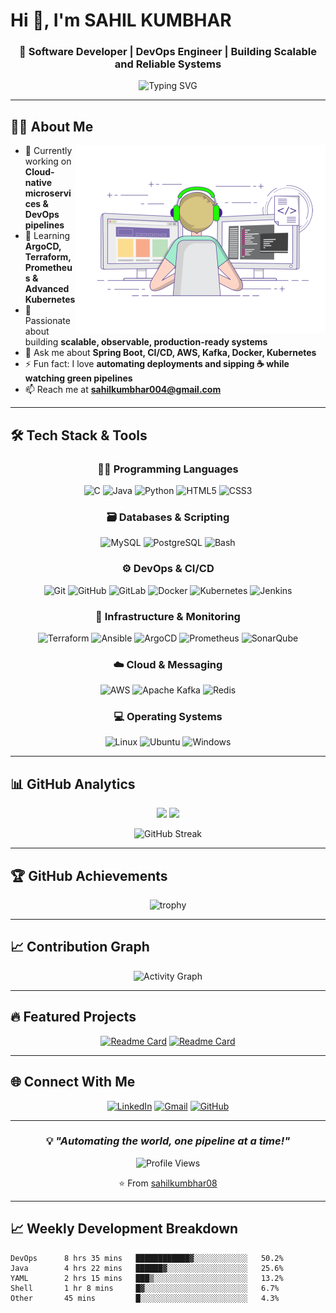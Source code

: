 # Hi 👋, I'm SAHIL KUMBHAR

<div align="center">
  <h3>🚀 Software Developer | DevOps Engineer | Building Scalable and Reliable Systems</h3>
  
  ![Typing SVG](https://readme-typing-svg.herokuapp.com?font=Fira+Code&size=22&duration=3000&pause=1000&color=00D9FF&center=true&vCenter=true&width=600&lines=Code.+Build.+Deploy.+Repeat.;Cloud-Native+%7C+CI%2FCD+%7C+Kubernetes;DevOps+Pipeline+Automation;Microservices+%26+Scalable+Systems)
</div>

---

## 🙋‍♂️ About Me

<img align="right" alt="Coding" width="400" src="https://raw.githubusercontent.com/devSouvik/devSouvik/master/gif3.gif">

- 🔭 Currently working on **Cloud-native microservices & DevOps pipelines**
- 🌱 Learning **ArgoCD, Terraform, Prometheus & Advanced Kubernetes**
- 🧠 Passionate about building **scalable, observable, production-ready systems**
- 💬 Ask me about **Spring Boot, CI/CD, AWS, Kafka, Docker, Kubernetes**
- ⚡ Fun fact: I love **automating deployments and sipping ☕ while watching green pipelines**
- 📫 Reach me at **sahilkumbhar004@gmail.com**

---

## 🛠️ Tech Stack & Tools

<div align="center">

### 👨‍💻 Programming Languages
![C](https://img.shields.io/badge/C-00599C?style=for-the-badge&logo=c&logoColor=white)
![Java](https://img.shields.io/badge/Java-ED8B00?style=for-the-badge&logo=openjdk&logoColor=white)
![Python](https://img.shields.io/badge/Python-3776AB?style=for-the-badge&logo=python&logoColor=white)
![HTML5](https://img.shields.io/badge/HTML5-E34F26?style=for-the-badge&logo=html5&logoColor=white)
![CSS3](https://img.shields.io/badge/CSS3-1572B6?style=for-the-badge&logo=css3&logoColor=white)

### 🗃️ Databases & Scripting
![MySQL](https://img.shields.io/badge/MySQL-4479A1?style=for-the-badge&logo=mysql&logoColor=white)
![PostgreSQL](https://img.shields.io/badge/PostgreSQL-316192?style=for-the-badge&logo=postgresql&logoColor=white)
![Bash](https://img.shields.io/badge/Shell_Script-121011?style=for-the-badge&logo=gnu-bash&logoColor=white)

### ⚙️ DevOps & CI/CD
![Git](https://img.shields.io/badge/Git-F05032?style=for-the-badge&logo=git&logoColor=white)
![GitHub](https://img.shields.io/badge/GitHub-100000?style=for-the-badge&logo=github&logoColor=white)
![GitLab](https://img.shields.io/badge/GitLab-330F63?style=for-the-badge&logo=gitlab&logoColor=white)
![Docker](https://img.shields.io/badge/Docker-2496ED?style=for-the-badge&logo=docker&logoColor=white)
![Kubernetes](https://img.shields.io/badge/Kubernetes-326CE5?style=for-the-badge&logo=kubernetes&logoColor=white)
![Jenkins](https://img.shields.io/badge/Jenkins-D24939?style=for-the-badge&logo=jenkins&logoColor=white)

### 🔧 Infrastructure & Monitoring
![Terraform](https://img.shields.io/badge/Terraform-623CE4?style=for-the-badge&logo=terraform&logoColor=white)
![Ansible](https://img.shields.io/badge/Ansible-EE0000?style=for-the-badge&logo=ansible&logoColor=white)
![ArgoCD](https://img.shields.io/badge/ArgoCD-EF7B4D?style=for-the-badge&logo=argo&logoColor=white)
![Prometheus](https://img.shields.io/badge/Prometheus-E6522C?style=for-the-badge&logo=prometheus&logoColor=white)
![SonarQube](https://img.shields.io/badge/SonarQube-4E9BCD?style=for-the-badge&logo=sonarqube&logoColor=white)

### ☁️ Cloud & Messaging
![AWS](https://img.shields.io/badge/Amazon_AWS-232F3E?style=for-the-badge&logo=amazon-aws&logoColor=white)
![Apache Kafka](https://img.shields.io/badge/Apache_Kafka-231F20?style=for-the-badge&logo=apache-kafka&logoColor=white)
![Redis](https://img.shields.io/badge/Redis-DC382D?style=for-the-badge&logo=redis&logoColor=white)

### 💻 Operating Systems
![Linux](https://img.shields.io/badge/Linux-FCC624?style=for-the-badge&logo=linux&logoColor=black)
![Ubuntu](https://img.shields.io/badge/Ubuntu-E95420?style=for-the-badge&logo=ubuntu&logoColor=white)
![Windows](https://img.shields.io/badge/Windows-0078D6?style=for-the-badge&logo=windows&logoColor=white)

</div>

---

## 📊 GitHub Analytics

<div align="center">
  
  <img height="180em" src="https://github-readme-stats.vercel.app/api?username=sahilkumbhar08&show_icons=true&theme=tokyonight&include_all_commits=true&count_private=true"/>
  <img height="180em" src="https://github-readme-stats.vercel.app/api/top-langs/?username=sahilkumbhar08&layout=compact&langs_count=8&theme=tokyonight"/>

</div>

<div align="center">
  
  ![GitHub Streak](https://github-readme-streak-stats.herokuapp.com/?user=sahilkumbhar08&theme=tokyonight)

</div>

---

## 🏆 GitHub Achievements

<div align="center">
  
  ![trophy](https://github-profile-trophy.vercel.app/?username=sahilkumbhar08&theme=tokyonight&no-frame=false&no-bg=false&margin-w=4&row=1)

</div>

---

## 📈 Contribution Graph

<div align="center">
  
  ![Activity Graph](https://github-readme-activity-graph.vercel.app/graph?username=sahilkumbhar08&theme=tokyo-night&hide_border=true&color=00D9FF)

</div>

---

## 🔥 Featured Projects

<div align="center">

[![Readme Card](https://github-readme-stats.vercel.app/api/pin/?username=sahilkumbhar08&repo=microservices-demo&theme=tokyonight)](https://github.com/sahilkumbhar08/microservices-demo)
[![Readme Card](https://github-readme-stats.vercel.app/api/pin/?username=sahilkumbhar08&repo=devops-pipeline&theme=tokyonight)](https://github.com/sahilkumbhar08/devops-pipeline)

</div>

---

## 🌐 Connect With Me

<div align="center">
  
  [![LinkedIn](https://img.shields.io/badge/LinkedIn-0077B5?style=for-the-badge&logo=linkedin&logoColor=white)](https://www.linkedin.com/in/sahil-kumbhar-473669254/)
  [![Gmail](https://img.shields.io/badge/Gmail-D14836?style=for-the-badge&logo=gmail&logoColor=white)](mailto:sahilkumbhar004@gmail.com)
  [![GitHub](https://img.shields.io/badge/GitHub-100000?style=for-the-badge&logo=github&logoColor=white)](https://github.com/sahilkumbhar08)

</div>

---

<div align="center">
  
  ### 💡 *"Automating the world, one pipeline at a time!"*
  
  ![Profile Views](https://komarev.com/ghpvc/?username=sahilkumbhar08&color=blueviolet&style=flat-square&label=Profile+Views)
  
  ⭐️ From [sahilkumbhar08](https://github.com/sahilkumbhar08)

</div>

---

## 📈 Weekly Development Breakdown

<!--START_SECTION:waka-->
```text
DevOps      8 hrs 35 mins   ████████████▓░░░░░░░░░░░░   50.2%
Java        4 hrs 22 mins   ██████▓░░░░░░░░░░░░░░░░░░   25.6%
YAML        2 hrs 15 mins   ███▒░░░░░░░░░░░░░░░░░░░░░   13.2%
Shell       1 hr 8 mins     █▓░░░░░░░░░░░░░░░░░░░░░░░   6.7%
Other       45 mins         █░░░░░░░░░░░░░░░░░░░░░░░░   4.3%
```
<!--END_SECTION:waka-->
